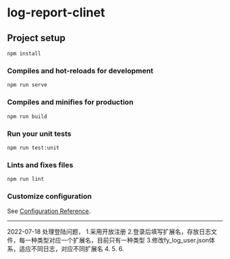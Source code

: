 # log-report-clinet

## Project setup
```
npm install
```

### Compiles and hot-reloads for development
```
npm run serve
```

### Compiles and minifies for production
```
npm run build
```

### Run your unit tests
```
npm run test:unit
```

### Lints and fixes files
```
npm run lint
```

### Customize configuration
See [Configuration Reference](https://cli.vuejs.org/config/).

----------------------------------------------------------------------------
2022-07-18
处理登陆问题，
1.采用开放注册
2.登录后填写扩展名，存放日志文件，每一种类型对应一个扩展名，目前只有一种类型
3.修改fy_log_user.json体系，适应不同日志，对应不同扩展名
4.
5.
6.

